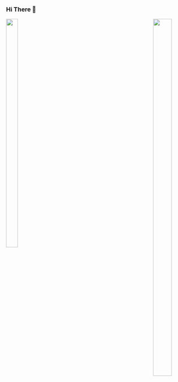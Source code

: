 ### Hi There 🍎

<div style="width:100%;float:left;">
  <div style="width:40%;float:left;">
    <img src="https://github-readme-stats.vercel.app/api?username=fatihtoprak&count_private=true&show_icons=false"  style="width:40%;float:left;"/>
  </div>
  <div style="width:40%;float:right;">
    <img src="https://github-readme-stats.vercel.app/api/top-langs/?username=fatihtoprak&layout=compact"  style="width:50%;float:right;"/> 
  </div>
</div>

